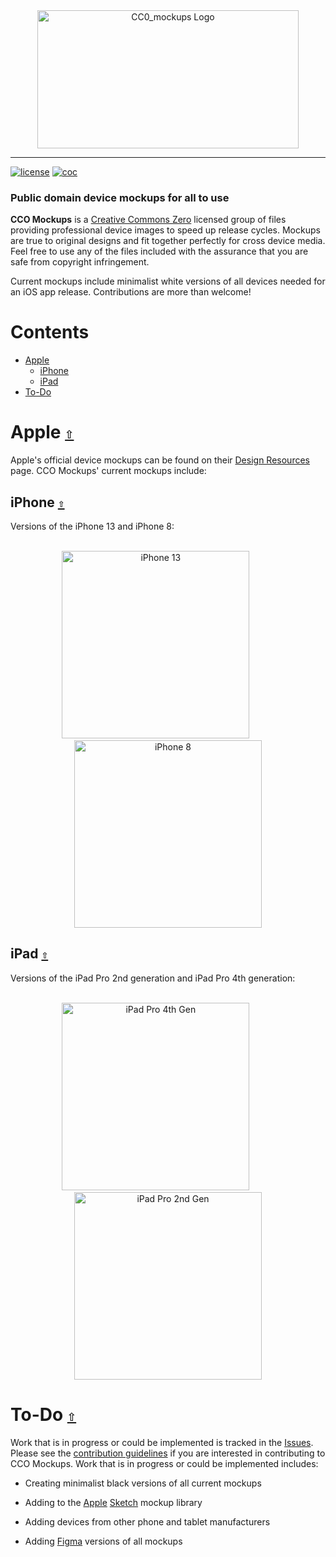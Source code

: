 <div align="center">
  <a href="https://github.com/andrewtavis/CC0_mockups"><img src="https://raw.githubusercontent.com/andrewtavis/CC0_mockups/main/Resources/CC0_mockups_logo_transparent.png" width=418 height=221 alt="CC0_mockups Logo"></a>
</div>

---

[![license](https://img.shields.io/github/license/andrewtavis/CC0_mockups.svg)](https://github.com/andrewtavis/CC0_mockups/blob/main/LICENSE.txt)
[![coc](https://img.shields.io/badge/coc-Contributor%20Covenant-ff69b4.svg)](https://github.com/andrewtavis/CC0_mockups/blob/main/.github/CODE_OF_CONDUCT.md)

### Public domain device mockups for all to use

**CCO Mockups** is a [Creative Commons Zero](https://creativecommons.org/share-your-work/public-domain/cc0/) licensed group of files providing professional device images to speed up release cycles. Mockups are true to original designs and fit together perfectly for cross device media. Feel free to use any of the files included with the assurance that you are safe from copyright infringement.

Current mockups include minimalist white versions of all devices needed for an iOS app release. Contributions are more than welcome!

# **Contents**<a id="contents"></a>

- [Apple](#apple)
  - [iPhone](#iphone)
  - [iPad](#ipad)
- [To-Do](#to-do)

# Apple [`⇧`](#contents) <a id="apple"></a>

Apple's official device mockups can be found on their [Design Resources](https://developer.apple.com/design/resources/) page. CCO Mockups' current mockups include:

## iPhone [`⇧`](#contents) <a id="iphone"></a>

Versions of the iPhone 13 and iPhone 8:

<div align="center">
<br>
  <a href="https://github.com/andrewtavis/CC0_mockups/blob/main/PNG/Apple/iPhone/iPhone13.png"><img height="300" src="https://raw.githubusercontent.com/andrewtavis/CC0_mockups/main/PNG/Apple/iPhone/iPhone13.png" alt="iPhone 13"></a>
  &nbsp;&nbsp;&nbsp;&nbsp;&nbsp;&nbsp;&nbsp;&nbsp;&nbsp;
  <a href="https://github.com/andrewtavis/CC0_mockups/blob/main/PNG/Apple/iPhone/iPhone8.png"><img height="300" src="https://raw.githubusercontent.com/andrewtavis/CC0_mockups/main/PNG/Apple/iPhone/iPhone8.png" alt="iPhone 8"></a>
<br>
</div>

## iPad [`⇧`](#contents) <a id="ipad"></a>

Versions of the iPad Pro 2nd generation and iPad Pro 4th generation:

<div align="center">
<br>
  <a href="https://github.com/andrewtavis/CC0_mockups/blob/main/PNG/Apple/iPad/iPadPro4thGen.png"><img height="300" src="https://raw.githubusercontent.com/andrewtavis/CC0_mockups/main/PNG/Apple/iPad/iPadPro4thGen.png" alt="iPad Pro 4th Gen"></a>
  &nbsp;&nbsp;&nbsp;&nbsp;&nbsp;&nbsp;&nbsp;&nbsp;&nbsp;
  <a href="https://github.com/andrewtavis/CC0_mockups/blob/main/PNG/Apple/iPad/iPadPro2ndGen.png"><img height="300" src="https://raw.githubusercontent.com/andrewtavis/CC0_mockups/main/PNG/Apple/iPad/iPadPro2ndGen.png" alt="iPad Pro 2nd Gen"></a>
<br>
</div>

# To-Do [`⇧`](#contents) <a id="to-do"></a>

Work that is in progress or could be implemented is tracked in the [Issues](https://github.com/andrewtavis/CC0_mockups/issues). Please see the [contribution guidelines](https://github.com/andrewtavis/CC0_mockups/blob/main/CONTRIBUTING.md) if you are interested in contributing to CCO Mockups. Work that is in progress or could be implemented includes:

- Creating minimalist black versions of all current mockups

- Adding to the [Apple](https://github.com/andrewtavis/CC0_mockups/blob/main/Sketch/Apple) [Sketch](https://www.sketch.com/) mockup library

- Adding devices from other phone and tablet manufacturers

- Adding [Figma](https://www.figma.com/) versions of all mockups
